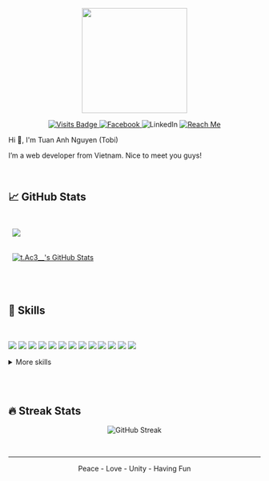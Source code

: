 <p align="center"><img src="https://tac3-44586.web.app/logo512.png" align="center" width="210" height="210" /></p>

<p align="center">
  <a href="https://github.com/t-Ac3" target="_blank" rel="nofollow">
    <img src="https://badges.pufler.dev/visits/t-Ac3/t-Ac3?color=ee6880&labelColor=ffffff" alt="Visits Badge">
  </a>
  <a href="https://www.facebook.com/nt.ace.96" target="_blank" rel="nofollow">
    <img src="https://img.shields.io/badge/Facebook-informational?style=flat&logo=facebook&logoColor=blue&color=ee6880&labelColor=ffffff" alt="Facebook">
  </a>
  <a style="text-decoration: none !important;" href="https://www.linkedin.com/in/tuan-anh-nguyen-109543172/" target="_blank" rel="nofollow">
    <img src="https://img.shields.io/badge/LinkedIn-informational?style=flat&logo=linkedin&logoColor=blue&color=ee6880&labelColor=ffffff" alt="LinkedIn">
  </a>
  <a href="mailto:anh.nt9996@gmail.com" target="_blank" rel="nofollow">
    <img src="https://img.shields.io/badge/Reach%20Me-informational?style=flat&logo=gmail&logoColor=bb001b&color=ee6880&labelColor=ffffff" alt="Reach Me">
  </a>
</p>

Hi 👋, I'm Tuan Anh Nguyen (Tobi)

I’m a web developer from Vietnam. Nice to meet you guys!

<br>

## &#x1f4c8; GitHub Stats
<br>
<a href="https://github.com/t-Ac3">
  <img align="center" style="margin:0.5rem" src="https://github-readme-stats.vercel.app/api/top-langs/?username=t-Ac3&title_color=ee6880&text_color=ee6880&border_color=ee6880&layout=compact&bg_color=ffffff" />
</a>
<br><br>
<a href="https://github.com/t-Ac3">
  <img align="center" style="margin:0.5rem" src="https://github-readme-stats.vercel.app/api?username=t-Ac3&title_color=ee6880&text_color=ee6880&border_color=ee6880&layout=compact" alt="t.Ac3__'s GitHub Stats" />
</a>

<br><br>

## 💼 Skills
<br>

![](https://img.shields.io/badge/PHP-informational?style=flat&logo=PHP&logoColor=474A8A&color=ee6880&labelColor=ffffff)
![](https://img.shields.io/badge/Laravel-informational?style=flat&logo=laravel&logoColor=F05340&color=ee6880&labelColor=ffffff)
![](https://img.shields.io/badge/React.js-informational?style=flat&logo=react&logoColor=61DBFB&color=ee6880&labelColor=ffffff)
![](https://img.shields.io/badge/Node.js-informational?style=flat&logo=node.js&logoColor=3C873A&color=ee6880&labelColor=ffffff)
![](https://img.shields.io/badge/JavaScript-informational?style=flat&logo=javascript&logoColor=F0DB4F&color=ee6880&labelColor=ffffff)
![](https://img.shields.io/badge/HTML-informational?style=flat&logo=html5&logoColor=E34C26&color=ee6880&labelColor=ffffff)
![](https://img.shields.io/badge/CSS-informational?style=flat&logo=css3&logoColor=264bdd&color=ee6880&labelColor=ffffff)
![](https://img.shields.io/badge/TypeScript-informational?style=flat&logo=typescript&logoColor=3178c6&color=ee6880&labelColor=ffffff)
![](https://img.shields.io/badge/Next.js-informational?style=flat&logo=next.js&logoColor=000000&color=ee6880&labelColor=ffffff)
![](https://img.shields.io/badge/NestJS-informational?style=flat&logo=nestjs&logoColor=e0234d&color=ee6880&labelColor=ffffff)
![](https://img.shields.io/badge/MySQL-informational?style=flat&logo=mysql&logoColor=00758F&color=ee6880&labelColor=ffffff)
![](https://img.shields.io/badge/NPM-informational?style=flat&logo=npm&logoColor=CC3534&color=ee6880&labelColor=ffffff)
![](https://img.shields.io/badge/Git-informational?style=flat&logo=git&logoColor=F05032&color=ee6880&labelColor=ffffff)

<details>
<summary>More skills</summary>
<br>

Used to work with

![](https://img.shields.io/badge/GitLab-informational?style=flat&logo=gitlab&logoColor=FCA121&color=ee6880&labelColor=ffffff)
![](https://img.shields.io/badge/Bitbucket-informational?style=flat&logo=bitbucket&logoColor=0052CC&color=ee6880&labelColor=ffffff)
![](https://img.shields.io/badge/Docker-informational?style=flat&logo=docker&logoColor=2496ED&color=ee6880&labelColor=ffffff)
![](https://img.shields.io/badge/NGINX-informational?style=flat&logo=nginx&logoColor=009639&color=ee6880&labelColor=ffffff)
![](https://img.shields.io/badge/Apache-informational?style=flat&logo=nginx&logoColor=D22128&color=ee6880&labelColor=ffffff)
![](https://img.shields.io/badge/Postman-informational?style=flat&logo=postman&logoColor=FF6C37&color=ee6880&labelColor=ffffff)
![](https://img.shields.io/badge/JMeter-informational?style=flat&logo=apache%20jmeter&logoColor=D22128&color=ee6880&labelColor=ffffff)

Learning

![](https://img.shields.io/badge/Firebase-informational?style=flat&logo=firebase&logoColor=FFCA28&color=ee6880&labelColor=ffffff)
![](https://img.shields.io/badge/AWS-informational?style=flat&logo=amazon%20aws&logoColor=232F3E&color=ee6880&labelColor=ffffff)
![](https://img.shields.io/badge/Flutter-informational?style=flat&logo=flutter&logoColor=02569B&color=ee6880&labelColor=ffffff)
![](https://img.shields.io/badge/Dart-informational?style=flat&logo=dart&logoColor=0175C2&color=ee6880&labelColor=ffffff)

</details>

<br><br>

## 🔥 Streak Stats
<p align="center"><img src="https://github-readme-streak-stats.herokuapp.com/?user=t-Ac3&theme=omni&hide_border=true&date_format=M%20j%5B%2C%20Y%5D&background=FFFFFF&border=DD4590&dates=969696&sideNums=EE6880&ring=ee6880&fire=EE6889&sideLabels=EE6880&currStreakNum=24A19C&currStreakLabel=24A19C" alt="GitHub Streak" align="center" /></p>
<br>

---

<p align="center" size="2"> Peace - Love - Unity - Having Fun </p>
